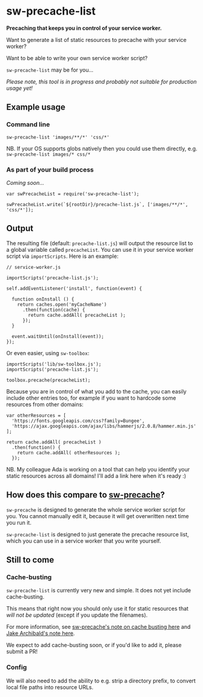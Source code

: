 # sw-precache-list

**Precaching that keeps you in control of your service worker.**

Want to generate a list of static resources to precache with your service worker?

Want to be able to write your own service worker script?

`sw-precache-list` may be for you...

_Please note, this tool is in progress and probably not suitable for production usage yet!_


## Example usage

### Command line

```
sw-precache-list 'images/**/*' 'css/*'
```

NB. If your OS supports globs natively then you could use them directly, e.g. `sw-precache-list images/* css/*`
 

### As part of your build process

_Coming soon..._

```
var swPrecacheList = require('sw-precache-list');

swPrecacheList.write(`${rootDir}/precache-list.js`, ['images/**/*', 'css/*']);
```

## Output

The resulting file (default: `precache-list.js`) will output the resource list to a global variable 
called `precacheList`. You can use it in your service worker script via `importScripts`. 
Here is an example:

```
// service-worker.js

importScripts('precache-list.js');

self.addEventListener('install', function(event) {

  function onInstall () {
    return caches.open('myCacheName')
      .then(function(cache) {
        return cache.addAll( precacheList );
      });
  }

  event.waitUntil(onInstall(event));
});
```

Or even easier, using `sw-toolbox`:

```
importScripts('lib/sw-toolbox.js');
importScripts('precache-list.js');

toolbox.precache(precacheList);
```

Because you are in control of what you add to the cache, you can easily include other entries
too, for example if you want to hardcode some resources from other domains:

```
var otherResources = [
  'https://fonts.googleapis.com/css?family=Bungee',
  'https://ajax.googleapis.com/ajax/libs/hammerjs/2.0.8/hammer.min.js'
];

return cache.addAll( precacheList )
  .then(function() { 
    return cache.addAll( otherResources );
  });
```

NB. My colleague Ada is working on a tool that can help you identify your static resources
across all domains! I'll add a link here when it's ready :)


## How does this compare to [sw-precache](https://github.com/GoogleChrome/sw-precache)?

`sw-precache` is designed to generate the whole service worker script for you. You cannot manually
edit it, because it will get overwritten next time you run it.

`sw-precache-list` is designed to just generate the precache resource list, which you can use
in a service worker that you write yourself.


## Still to come

### Cache-busting

`sw-precache-list` is currently very new and simple. It does not yet include cache-busting.

This means that right now you should only use it for static resources that _will not
be updated_ (except if you update the filenames).

For more information, see [sw-precache's note on cache busting here](https://github.com/GoogleChrome/sw-precache/#user-content-dontcachebusturlsmatching-regex)
and [Jake Archibald's note here](https://jakearchibald.com/2016/caching-best-practices/#a-service-worker-can-extend-the-life-of-these-bugs).

We expect to add cache-busting soon, or if you'd like to add it, please submit a PR!

### Config

We will also need to add the ability to e.g. strip a directory prefix, to convert local file paths
into resource URLs.
